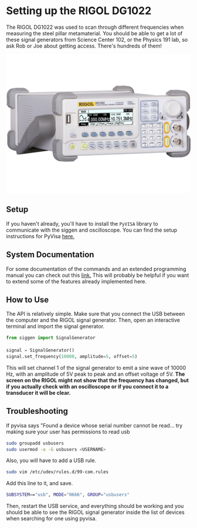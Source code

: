 # Setting up the RIGOL DG1022

The RIGOL DG1022 was used to scan through different frequencies when measuring
the steel pillar metamaterial.
You should be able to get a lot of these signal generators from Science Center
102, or the Physics 191 lab, so ask Rob or Joe about getting access.
There's hundreds of them!

![rigolimage](../docs/images/siggen/rigolrightsideview.jpg)

## Setup

If you haven't already, you'll have to install the `PyVISA` library to
communicate with the siggen and oscilloscope.
You can find the setup instructions for PyVisa [here.](https://pyvisa.readthedocs.io/en/stable/index.html)

## System Documentation

For some documentation of the commands and an extended programming manual
you can check out this [link.](http://int.rigol.com/File/UploadSpecific/20150909/DG1000%20Programming%20Guide.pdf)
This will probably be helpful if you want to extend some of the features
already implemented here.

## How to Use

The API is relatively simple.
Make sure that you connect the USB between the computer and the RIGOL signal generator.
Then, open an interactive terminal and import the signal generator.

```python
from siggen import SignalGenerator

signal = SignalGenerator()
signal.set_frequency(10000, amplitude=5, offset=5)
```

This will set channel 1 of the signal generator to emit a sine wave of 10000 Hz, with an amplitude of 5V peak to peak and an offset voltage of 5V.
__The screen on the RIGOL might not show that the frequency has changed, but if you actually check with an oscilloscope or if you connect it to a transducer it will be clear.__

## Troubleshooting

If pyvisa says "Found a device whose serial number cannot be read... try
making sure your user has permissions to read usb

```bash
sudo groupadd usbusers
sudo usermod -a -G usbusers <USERNAME>
```    

Also, you will have to add a USB rule.
    
```bash
sudo vim /etc/udev/rules.d/99-com.rules
```

Add this line to it, and save.
    
```bash
SUBSYSTEM=="usb", MODE="0666", GROUP="usbusers"
```

Then, restart the USB service, and everything should be working and you
should be able to see the RIGOL signal generator inside the list of devices
when searching for one using pyvisa.